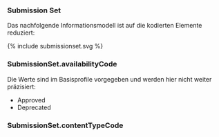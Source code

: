 ### Submission Set

Das nachfolgende Informationsmodell ist auf die kodierten Elemente reduziert:

<div width="500px">
{% include submissionset.svg %}
</div>

### SubmissionSet.availabilityCode

Die Werte sind im Basisprofile vorgegeben und werden hier nicht weiter präzisiert:

* Approved
* Deprecated

### SubmissionSet.contentTypeCode



